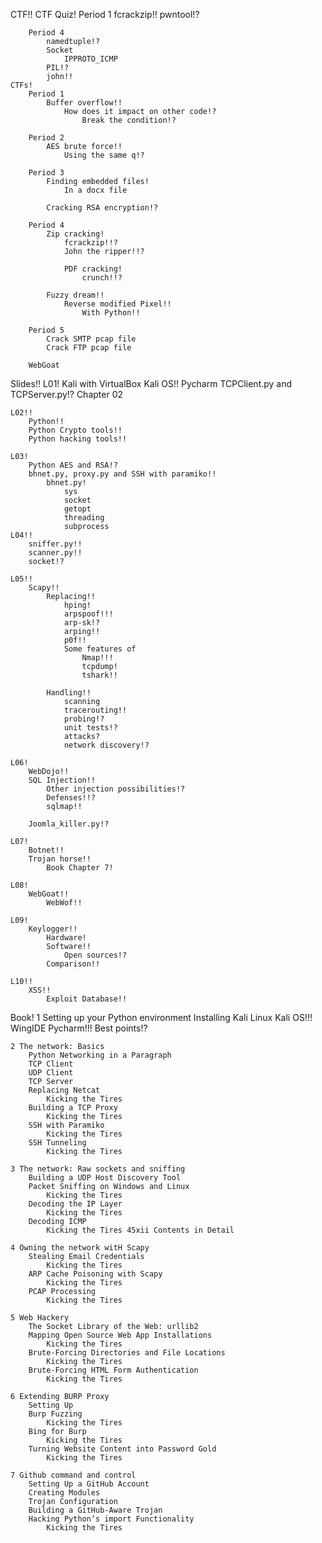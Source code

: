 CTF!!
    CTF Quiz!
        Period 1
            fcrackzip!!
            pwntool!?
            
        Period 4
            namedtuple!?
            Socket
                IPPROTO_ICMP
            PIL!?
            john!!
    CTFs!
        Period 1
            Buffer overflow!!
                How does it impact on other code!?
                    Break the condition!?

        Period 2
            AES brute force!!
                Using the same q!?

        Period 3
            Finding embedded files!
                In a docx file

            Cracking RSA encryption!?

        Period 4
            Zip cracking!
                fcrackzip!!?
                John the ripper!!?

                PDF cracking!
                    crunch!!?
            
            Fuzzy dream!!
                Reverse modified Pixel!!
                    With Python!!

        Period 5
            Crack SMTP pcap file
            Crack FTP pcap file

        WebGoat


Slides!!
    L01!
        Kali with VirtualBox
        Kali OS!!
        Pycharm
        TCPClient.py and TCPServer.py!?
            Chapter 02

    L02!!
        Python!!
        Python Crypto tools!!
        Python hacking tools!!
    
    L03!
        Python AES and RSA!?
        bhnet.py, proxy.py and SSH with paramiko!!
            bhnet.py!
                sys
                socket
                getopt
                threading
                subprocess
    L04!!
        sniffer.py!!
        scanner.py!!
        socket!?
    
    L05!!
        Scapy!!
            Replacing!!
                hping!
                arpspoof!!!
                arp-sk!?
                arping!!
                p0f!!
                Some features of
                    Nmap!!!
                    tcpdump!
                    tshark!!

            Handling!!
                scanning
                tracerouting!!
                probing!?
                unit tests!?
                attacks?
                network discovery!?
    
    L06!
        WebDojo!!
        SQL Injection!!
            Other injection possibilities!?
            Defenses!!?
            sqlmap!!
        
        Joomla_killer.py!?
    
    L07!
        Botnet!!
        Trojan horse!!
            Book Chapter 7!
    
    L08!
        WebGoat!!
            WebWof!!
    
    L09!
        Keylogger!!
            Hardware!
            Software!!
                Open sources!?
            Comparison!!
    
    L10!!
        XSS!!
            Exploit Database!!

Book!
    1 Setting up your Python environment
        Installing Kali Linux
            Kali OS!!!
        WingIDE
            Pycharm!!!
                Best points!?

    2 The network: Basics
        Python Networking in a Paragraph
        TCP Client
        UDP Client
        TCP Server
        Replacing Netcat
            Kicking the Tires
        Building a TCP Proxy
            Kicking the Tires
        SSH with Paramiko
            Kicking the Tires
        SSH Tunneling
            Kicking the Tires

    3 The network: Raw sockets and sniffing
        Building a UDP Host Discovery Tool
        Packet Sniffing on Windows and Linux
            Kicking the Tires
        Decoding the IP Layer
            Kicking the Tires
        Decoding ICMP
            Kicking the Tires 45xii Contents in Detail

    4 Owning the network witH Scapy
        Stealing Email Credentials
            Kicking the Tires
        ARP Cache Poisoning with Scapy
            Kicking the Tires
        PCAP Processing
            Kicking the Tires

    5 Web Hackery
        The Socket Library of the Web: urllib2
        Mapping Open Source Web App Installations
            Kicking the Tires
        Brute-Forcing Directories and File Locations
            Kicking the Tires
        Brute-Forcing HTML Form Authentication
            Kicking the Tires

    6 Extending BURP Proxy
        Setting Up
        Burp Fuzzing
            Kicking the Tires
        Bing for Burp
            Kicking the Tires
        Turning Website Content into Password Gold
            Kicking the Tires

    7 Github command and control
        Setting Up a GitHub Account
        Creating Modules
        Trojan Configuration
        Building a GitHub-Aware Trojan
        Hacking Python’s import Functionality
            Kicking the Tires